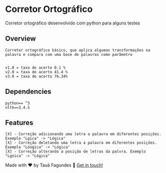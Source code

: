 # Corretor Ortográfico
Corretor ortográfico desenvolvido com python para alguns testes

## Overview
```
Corretor ortográfico básico, que aplica algumas transformações na palavra e compara com uma base de palavras como parâmetro


v1.0 = taxa de acerto 0.1 % 
v2.0 = taxa de acerto 41.4 % 
v3.0 = taxa de acerto 76.34%

```

## Dependencies

```
python== ^3
nltk==3.4.5        
```

## Features

```
[X] - Correção adicionando uma letra a palavra em diferentes posições. Exemplo "Lgica" -> "Lógica"
[X] - Correção deletando uma letra a palavra em diferentes posições. Exemplo "Lóogica" -> "Lógica"        
[X] - Correção alterando a posição de letras da palvra. Exemplo "Lgóica" -> "Lógica"                

```

Made with ♥ by Tauã Fagundes :wave: [Get in touch!](https://www.linkedin.com/in/taua-fagundes/)
